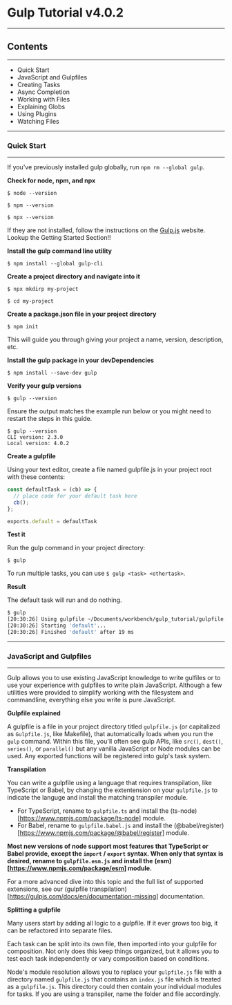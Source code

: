 # Gulp Tutorial v4.0.2
---

## Contents
---

* Quick Start
* JavaScript and Gulpfiles
* Creating Tasks
* Async Completion
* Working with Files
* Explaining Globs
* Using Plugins
* Watching Files

---

### Quick Start
---

If you've previously installed gulp globally, run `npm rm --global gulp`.

**Check for node, npm, and npx**

`$ node --version`

`$ npm --version`

`$ npx --version`

If they are not installed, follow the instructions on the [Gulp.js](https://gulpjs.com) website. Lookup the Getting Started Section!!

**Install the gulp command line utility**

`$ npm install --global gulp-cli`

**Create a project directory and navigate into it**

`$ npx mkdirp my-project`

`$ cd my-project`

**Create a package.json file in your project directory**

`$ npm init`

This will guide you through giving your project a name, version, description, etc.

**Install the gulp package in your devDependencies**

`$ npm install --save-dev gulp`

**Verify your gulp versions**

`$ gulp --version`

Ensure the output matches the example run below or you might need to restart the steps in this guide.

```
$ gulp --version
CLI version: 2.3.0
Local version: 4.0.2
```

**Create a gulpfile**

Using your text editor, create a file named gulpfile.js in your project root with these contents:

```javascript
const defaultTask = (cb) => {
  // place code for your default task here
  cb();
};

exports.default = defaultTask
```

**Test it**

Run the gulp command in your project directory:

`$ gulp`

To run multiple tasks, you can use `$ gulp <task> <othertask>`.

**Result**

The default task will run and do nothing.

```bash
$ gulp
[20:30:26] Using gulpfile ~/Documents/workbench/gulp_tutorial/gulpfile.js
[20:30:26] Starting 'default'...
[20:30:26] Finished 'default' after 19 ms
```

---

### JavaScript and Gulpfiles
---

Gulp allows you to use existing JavaScript knowledge to write gulfiles
or to use your experience with gulpfiles to write plain JavaScript.
Although a few utilities were provided to simplify working with the
filesystem and commandline, everything else you write is pure JavaScript.

**Gulpfile explained**

A gulpfile is a file in your project directory titled `gulpfile.js`
(or capitalized as `Gulpfile.js`, like Makefile), that automatically
loads when you run the `gulp` command. Within this file, you'll often
see gulp APIs, like `src()`, `dest()`, `series()`, or `parallel()` but
any vanilla JavaScript or Node modules can be used. Any exported functions
will be registered into gulp's task system.

**Transpilation**

You can write a gulpfile using a language that requires transpilation,
like TypeScript or Babel, by changing the extentension on your `gulpfile.js`
to indicate the languge and install the matching transpiler module.

  * For TypeScript, rename to `gulpfile.ts` and install the
    (ts-node)[https://www.npmjs.com/package/ts-node] module.
  * For Babel, rename to `gulpfile.babel.js` and install the
    (@babel/register)[https://www.npmjs.com/package/@babel/register] module.

**Most new versions of node support most features that TypeScript or**
**Babel provide, except the `import` / `export` syntax. When only that syntax**
**is desired, rename to `gulpfile.esm.js` and install the**
**(esm)[https://www.npmjs.com/package/esm] module.**

For a more advanced dive into this topic and the full list of supported
extensions, see our (gulpfile transpilation)[https://gulpjs.com/docs/en/documentation-missing] documentation.

**Splitting a gulpfile**

Many users start by adding all logic to a gulpfile. If it ever grows too
big, it can be refactored into separate files.

Each task can be split into its own file, then imported into your gulpfile
for composition. Not only does this keep things organized, but it allows you to test each task independently or vary composition based on conditions.

Node's module resolution allows you to replace your `gulpfile.js` file
with a directory named `gulpfile.js` that contains an `index.js` file
which is treated as a `gulpfile.js`. This directory could then contain
your individual modules for tasks. If you are using a transpiler, name
the folder and file accordingly.

